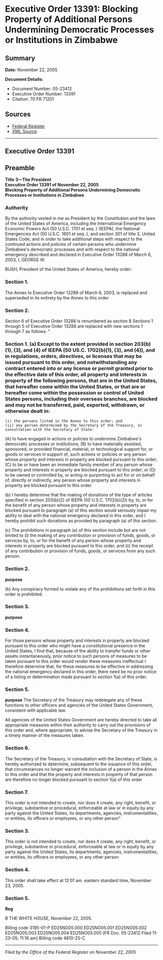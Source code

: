 # Executive Order 13391: Blocking Property of Additional Persons Undermining Democratic Processes or Institutions in Zimbabwe

## Summary

**Date:** November 22, 2005

**Document Details:**
- Document Number: 05-23412
- Executive Order Number: 13391
- Citation: 70 FR 71201

## Sources
- [Federal Register](https://www.federalregister.gov/documents/2005/11/25/05-23412/blocking-property-of-additional-persons-undermining-democratic-processes-or-institutions-in-zimbabwe)
- [XML Source](https://www.federalregister.gov/documents/full_text/xml/2005/11/25/05-23412.xml)

---

## Executive Order 13391

## Preamble

**Title 3—The President**  
**Executive Order 13391 of November 22, 2005**  
**Blocking Property of Additional Persons Undermining Democratic Processes or Institutions in Zimbabwe**

### Authority

By the authority vested in me as President by the Constitution and the laws of the United States of America, including the International Emergency Economic Powers Act (50 U.S.C. 1701 
et seq
.) (IEEPA), the National Emergencies Act (50 U.S.C. 1601 
et seq
.), and section 301 of title 3, United States Code, and in order to take additional steps with respect to the continued actions and policies of certain persons who undermine Zimbabwe's democratic processes and with respect to the national emergency described and declared in Executive Order 13288 of March 6, 2003,
I, GEORGE W.

BUSH, President of the United States of America, hereby order:
### Section 1.

The Annex to Executive Order 13288 of March 6, 2003, is replaced and superseded in its entirety by the Annex to this order
### Section 2.

Section 6 of Executive Order 13288 is renumbered as section 8 Sections 1 through 5 of Executive Order 13288 are replaced with new sections 1 through 7 as follows:
“
### Section 1. (a) Except to the extent provided in section 203(b)(1), (3), and (4) of IEEPA (50 US.C. 1702(b)(1), (3), and (4)), and in regulations, orders, directives, or licenses that may be issued pursuant to this order, and notwithstanding any contract entered into or any license or permit granted prior to the effective date of this order, all property and interests in property of the following persons, that are in the United States, that hereafter come within the United States, or that are or hereafter come within the possession or control of United States persons, including their overseas branches, are blocked and may not be transferred, paid, exported, withdrawn, or otherwise dealt in:

    (i) the persons listed in the Annex to this order; and
    (ii) any person determined by the Secretary of the Treasury, in consultation with the Secretary of State:
(A) to have engaged in actions or policies to undermine Zimbabwe's democratic processes or institutions;
(B) to have materially assisted, sponsored, or provided financial, material, or technological support for, or goods or services in support of, such actions or policies or any person whose property and interests in property are blocked pursuant to this order;
(C) to be or have been an immediate family member of any person whose property and interests in property are blocked pursuant to this order; or
(D) to be owned or controlled by, or acting or purporting to act for or on behalf of, directly or indirectly, any person whose property and interests in property are blocked pursuant to this order.

(b) I hereby determine that the making of donations of the type of articles specified in section 203(b)(2) of IEEPA (50 U.S.C. 1702(b)(2)) by, to, or for the benefit of any person whose property and interests in property are blocked pursuant to paragraph (a) of this section would seriously impair my ability to deal with the national emergency declared in this order, and I hereby prohibit such donations as provided by paragraph (a) of this section.

(c) The prohibitions in paragraph (a) of this section include but are not limited to (i) the making of any contribution or provision of funds, goods, or services by, to, or for the benefit of any person whose property and interests in property are blocked pursuant to this order, and (ii) the receipt of any contribution or provision of funds, goods, or services from any such person.
### Section 2.

**purpose**

(b) Any conspiracy formed to violate any of the prohibitions set forth in this order is prohibited.
### Section 3.

**purpose**

### Section 4.

For those persons whose property and interests in property are blocked pursuant to this order who might have a constitutional presence in the United States, I find that, because of the ability to transfer funds or other assets instantaneously, prior notice to such persons of measures to be taken pursuant to this order would render these measures ineffectual I therefore determine that, for these measures to be effective in addressing the national emergency declared in this order, there need be no prior notice of a listing or determination made pursuant to section 1(a) of this order.
### Section 5.

**purpose**
 The Secretary of the Treasury may redelegate any of these functions to other officers and agencies of the United States Government, consistent with applicable law.

All agencies of the United States Government are hereby directed to take all appropriate measures within their authority to carry out the provisions of this order and, where appropriate, to advise the Secretary of the Treasury in a timely manner of the measures taken.
### Section 6.

The Secretary of the Treasury, in consultation with the Secretary of State, is hereby authorized to determine, subsequent to the issuance of this order, that circumstances no longer warrant the inclusion of a person in the Annex to this order and that the property and interests in property of that person are therefore no longer blocked pursuant to section 1(a) of this order
### Section 7.

This order is not intended to create, nor does it create, any right, benefit, or privilege, substantive or procedural, enforceable at law or in equity by any party against the United States, its departments, agencies, instrumentalities, or entities, its officers or employees, or any other person”
### Section 3.

This order is not intended to create, nor does it create, any right, benefit, or privilege, substantive or procedural, enforceable at law or in equity by any party against the United States, its departments, agencies, instrumentalities, or entities, its officers or employees, or any other person
### Section 4.

This order shall take effect at 12:01 am. eastern standard time, November 23, 2005.
### Section 5.

**Reg**

B
THE WHITE HOUSE,
November 22, 2005.

Billing code 3195-01-P
ED25NO05.000
ED25NO05.001
ED25NO05.002
ED25NO05.003
ED25NO05.004
ED25NO05.005
[FR Doc. 05-23412
Filed 11-23-05; 11:16 am]
Billing code 4810-25-C

---

*Filed by the Office of the Federal Register on November 22, 2005*
